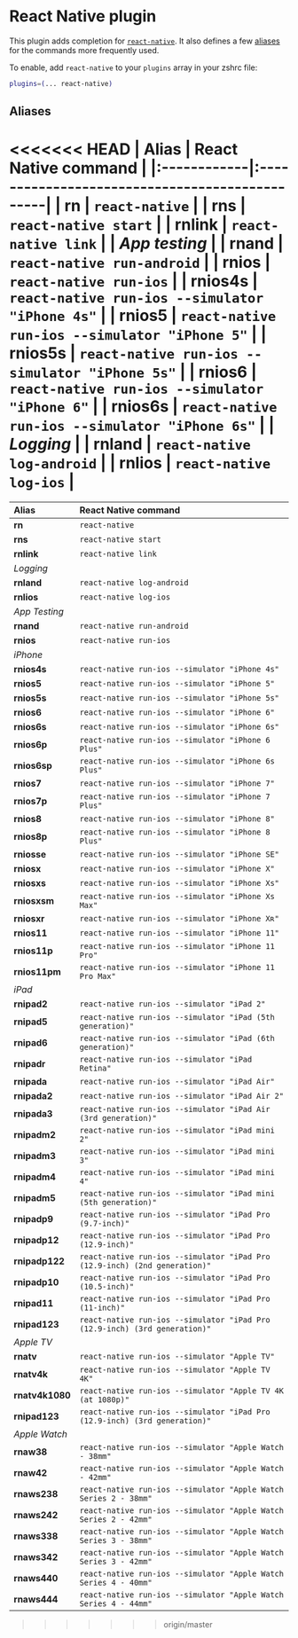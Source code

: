 # React Native plugin

This plugin adds completion for [`react-native`](https://facebook.github.io/react-native/).
It also defines a few [aliases](#aliases) for the commands more frequently used.

To enable, add `react-native` to your `plugins` array in your zshrc file:

```zsh
plugins=(... react-native)
```

## Aliases

<<<<<<< HEAD
| Alias       | React Native command                           |
|:------------|:-----------------------------------------------|
| **rn**      | `react-native`                                 |
| **rns**     | `react-native start`                           |
| **rnlink**  | `react-native link`                            |
| _App testing_                                                |
| **rnand**   | `react-native run-android`                     |
| **rnios**   | `react-native run-ios`                         |
| **rnios4s** | `react-native run-ios --simulator "iPhone 4s"` |
| **rnios5**  | `react-native run-ios --simulator "iPhone 5"`  |
| **rnios5s** | `react-native run-ios --simulator "iPhone 5s"` |
| **rnios6**  | `react-native run-ios --simulator "iPhone 6"`  |
| **rnios6s** | `react-native run-ios --simulator "iPhone 6s"` |
| _Logging_                                                    |
| **rnland**  | `react-native log-android`                     |
| **rnlios**  | `react-native log-ios`                         |
=======
| Alias          | React Native command                                                         |
| :------------  | :-------------------------------------------------                           |
| **rn**         | `react-native`                                                               |
| **rns**        | `react-native start`                                                         |
| **rnlink**     | `react-native link`                                                          |
| _Logging_      |                                                                              |
| **rnland**     | `react-native log-android`                                                   |
| **rnlios**     | `react-native log-ios`                                                       |
| _App Testing_  |                                                                              |
| **rnand**      | `react-native run-android`                                                   |
| **rnios**      | `react-native run-ios`                                                       |
| _iPhone_       |                                                                              |
| **rnios4s**    | `react-native run-ios --simulator "iPhone 4s"`                               |
| **rnios5**     | `react-native run-ios --simulator "iPhone 5"`                                |
| **rnios5s**    | `react-native run-ios --simulator "iPhone 5s"`                               |
| **rnios6**     | `react-native run-ios --simulator "iPhone 6"`                                |
| **rnios6s**    | `react-native run-ios --simulator "iPhone 6s"`                               |
| **rnios6p**    | `react-native run-ios --simulator "iPhone 6 Plus"`                           |
| **rnios6sp**   | `react-native run-ios --simulator "iPhone 6s Plus"`                          |
| **rnios7**     | `react-native run-ios --simulator "iPhone 7"`                                |
| **rnios7p**    | `react-native run-ios --simulator "iPhone 7 Plus"`                           |
| **rnios8**     | `react-native run-ios --simulator "iPhone 8"`                                |
| **rnios8p**    | `react-native run-ios --simulator "iPhone 8 Plus"`                           |
| **rniosse**    | `react-native run-ios --simulator "iPhone SE"`                               |
| **rniosx**     | `react-native run-ios --simulator "iPhone X"`                                |
| **rniosxs**    | `react-native run-ios --simulator "iPhone Xs"`                               |
| **rniosxsm**   | `react-native run-ios --simulator "iPhone Xs Max"`                           |
| **rniosxr**    | `react-native run-ios --simulator "iPhone Xʀ"`                               |
| **rnios11**    | `react-native run-ios --simulator "iPhone 11"`                               |
| **rnios11p**   | `react-native run-ios --simulator "iPhone 11 Pro"`                           |
| **rnios11pm**  | `react-native run-ios --simulator "iPhone 11 Pro Max"`                       |
| _iPad_         |                                                                              |
| **rnipad2**    | `react-native run-ios --simulator "iPad 2"`                                  |
| **rnipad5**    | `react-native run-ios --simulator "iPad (5th generation)"`                   |
| **rnipad6**    | `react-native run-ios --simulator "iPad (6th generation)"`                   |
| **rnipadr**    | `react-native run-ios --simulator "iPad Retina"`                             |
| **rnipada**    | `react-native run-ios --simulator "iPad Air"`                                |
| **rnipada2**   | `react-native run-ios --simulator "iPad Air 2"`                              |
| **rnipada3**   | `react-native run-ios --simulator "iPad Air (3rd generation)"`               |
| **rnipadm2**   | `react-native run-ios --simulator "iPad mini 2"`                             |
| **rnipadm3**   | `react-native run-ios --simulator "iPad mini 3"`                             |
| **rnipadm4**   | `react-native run-ios --simulator "iPad mini 4"`                             |
| **rnipadm5**   | `react-native run-ios --simulator "iPad mini (5th generation)"`              |
| **rnipadp9**   | `react-native run-ios --simulator "iPad Pro (9.7-inch)"`                     |
| **rnipadp12**  | `react-native run-ios --simulator "iPad Pro (12.9-inch)"`                    |
| **rnipadp122** | `react-native run-ios --simulator "iPad Pro (12.9-inch) (2nd generation)"`   |
| **rnipadp10**  | `react-native run-ios --simulator "iPad Pro (10.5-inch)"`                    |
| **rnipad11**   | `react-native run-ios --simulator "iPad Pro (11-inch)"`                      |
| **rnipad123**  | `react-native run-ios --simulator "iPad Pro (12.9-inch) (3rd generation)"`   |
| _Apple TV_     |                                                                              |
| **rnatv**      | `react-native run-ios --simulator "Apple TV"`                                |
| **rnatv4k**    | `react-native run-ios --simulator "Apple TV 4K"`                             |
| **rnatv4k1080**| `react-native run-ios --simulator "Apple TV 4K (at 1080p)"`                  |
| **rnipad123**  | `react-native run-ios --simulator "iPad Pro (12.9-inch) (3rd generation)"`   |
| _Apple Watch_  |                                                                              |
| **rnaw38**     | `react-native run-ios --simulator "Apple Watch - 38mm"`                      |
| **rnaw42**     | `react-native run-ios --simulator "Apple Watch - 42mm"`                      |
| **rnaws238**   | `react-native run-ios --simulator "Apple Watch Series 2 - 38mm"`             |
| **rnaws242**   | `react-native run-ios --simulator "Apple Watch Series 2 - 42mm"`             |
| **rnaws338**   | `react-native run-ios --simulator "Apple Watch Series 3 - 38mm"`             |
| **rnaws342**   | `react-native run-ios --simulator "Apple Watch Series 3 - 42mm"`             |
| **rnaws440**   | `react-native run-ios --simulator "Apple Watch Series 4 - 40mm"`             |
| **rnaws444**   | `react-native run-ios --simulator "Apple Watch Series 4 - 44mm"`             |
>>>>>>> origin/master
